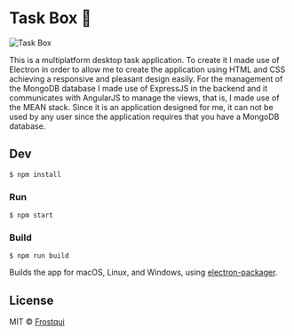 # Task Box :notebook:

![Task Box](http://i.imgur.com/gBmvhFj.png)

This is a multiplatform desktop task application. To create it I made use of Electron in order to allow me to create the application using HTML and CSS achieving a responsive and pleasant design easily. For the management of the MongoDB database I made use of ExpressJS in the backend and it communicates with AngularJS to manage the views, that is, I made use of the MEAN stack. Since it is an application designed for me, it can not be used by any user since the application requires that you have a MongoDB database.


## Dev

```
$ npm install
```

### Run

```
$ npm start
```

### Build

```
$ npm run build
```

Builds the app for macOS, Linux, and Windows, using [electron-packager](https://github.com/electron-userland/electron-packager).


## License

MIT © [Frostqui](http://frostqui.github.io)

